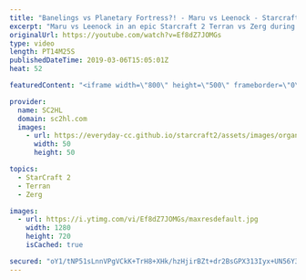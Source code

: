 ```yaml
---
title: "Banelings vs Planetary Fortress?! - Maru vs Leenock - Starcraft 2"
excerpt: "Maru vs Leenock in an epic Starcraft 2 Terran vs Zerg during the GSL Code S (스타2 ) ► http://bit.ly/SC2HLsubscribe - SUBSCRIBE to SC2HL!  ► Full VOD: https://www.youtube.com/watch?v=Qm0E2onezc0   Thank you for watching our videos! Subscribe for more StarCraft 2: Legacy of the void highlights. We also"
originalUrl: https://youtube.com/watch?v=Ef8dZ7JOMGs
type: video
length: PT14M25S
publishedDateTime: 2019-03-06T15:05:01Z
heat: 52

featuredContent: "<iframe width=\"800\" height=\"500\" frameborder=\"0\" src=\"https://www.youtube.com/embed/Ef8dZ7JOMGs\" allow=\"accelerometer; autoplay; encrypted-media; gyroscope; picture-in-picture\" allowfullscreen></iframe>"

provider:
  name: SC2HL
  domain: sc2hl.com
  images:
    - url: https://everyday-cc.github.io/starcraft2/assets/images/organizations/sc2hl.com-50x50.jpg
      width: 50
      height: 50

topics:
  - StarCraft 2
  - Terran
  - Zerg

images:
  - url: https://i.ytimg.com/vi/Ef8dZ7JOMGs/maxresdefault.jpg
    width: 1280
    height: 720
    isCached: true

secured: "oY1/tNP51sLnnVPgVCkK+TrH8+XHk/hzHjirBZt+dr2BsGPX313Iyx+UN56Y3mEbumBsaHrHv0C3XcdgdGMQmeI8q5VZlfYk4MI/rc5Dc98JLByF0io8oOM7FUPbt8Rb990kupjawAUOz6rRX1vXPhbEpInGdRS0AnmAozBir5bTKOxNSp3rOYDmgRoo3qLNNOvldx983fqaKrebZ9l70zi6RBTQj/bO+u7ol+KViO6TFyd+MCC2Mtbz+vXAWBu75hECJve9yOkbgUok/ipByqVZYF6eaclccO87ATX2AS/HrooxQ6Wd91SWGWtO2y63r/gHzcCM9vl0iKmenZY0HpwuwR763lXZzG9Oj4gjaEsUlcBT9sfA8M2xqnCmRlGHM7Cyl9H1QWHH4ur33sIzcMOlTKmXxHbfZQYMG2JSs91A742bwLHxOsje4BQpByqQ;RCWumSTr6em8/2KnnEXXxg=="
---
```


